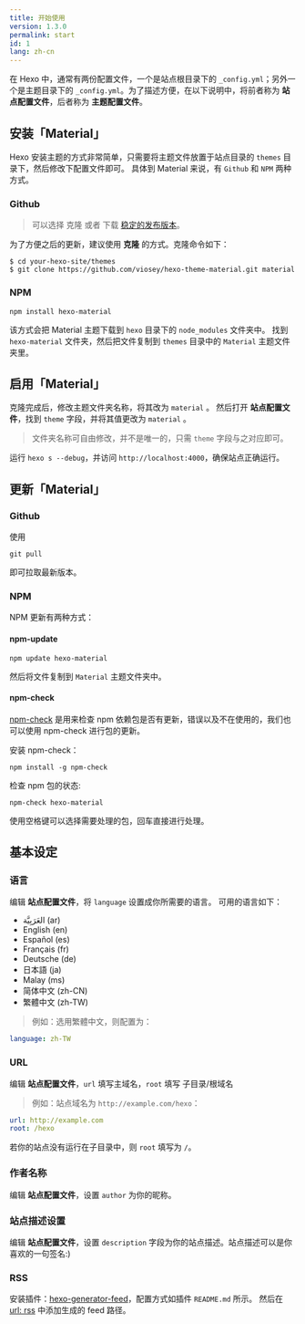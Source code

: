 ```yaml
---
title: 开始使用
version: 1.3.0
permalink: start
id: 1
lang: zh-cn
---
```

在 Hexo 中，通常有两份配置文件，一个是站点根目录下的 `_config.yml`；另外一个是主题目录下的 `_config.yml`。为了描述方便，在以下说明中，将前者称为 **站点配置文件**，后者称为 **主题配置文件**。

## 安装「Material」

Hexo 安装主题的方式非常简单，只需要将主题文件放置于站点目录的 `themes` 目录下，然后修改下配置文件即可。
具体到 Material 来说，有 `Github` 和 `NPM` 两种方式。

### Github
> 可以选择 克隆 或者  下载 [稳定的发布版本](https://github.com/viosey/hexo-theme-material/releases)。

为了方便之后的更新，建议使用 **克隆** 的方式。克隆命令如下：

```shell
$ cd your-hexo-site/themes
$ git clone https://github.com/viosey/hexo-theme-material.git material
```

### NPM

```
npm install hexo-material
```

该方式会把 Material 主题下载到 `hexo` 目录下的 `node_modules` 文件夹中。
找到 `hexo-material` 文件夹，然后把文件复制到 `themes` 目录中的 `Material` 主题文件夹里。


## 启用「Material」

克隆完成后，修改主题文件夹名称，将其改为 `material` 。
然后打开 **站点配置文件**，找到 `theme` 字段，并将其值更改为 `material` 。
>文件夹名称可自由修改，并不是唯一的，只需 `theme` 字段与之对应即可。

运行 `hexo s --debug`，并访问 `http://localhost:4000`，确保站点正确运行。


## 更新「Material」

### Github

使用
```
git pull
```

即可拉取最新版本。

### NPM

NPM 更新有两种方式：

#### npm-update

```
npm update hexo-material
```

然后将文件复制到 `Material` 主题文件夹中。

#### npm-check
[npm-check](https://www.npmjs.com/package/npm-check) 是用来检查 npm 依赖包是否有更新，错误以及不在使用的，我们也可以使用 npm-check 进行包的更新。

安装 npm-check：

```
npm install -g npm-check
```

检查 npm 包的状态:

```
npm-check hexo-material
```
使用空格键可以选择需要处理的包，回车直接进行处理。


## 基本设定

### 语言

编辑 **站点配置文件**，将 `language` 设置成你所需要的语言。
可用的语言如下：

- العَرَبِيَّة (ar) 
- English (en)
- Español (es)
- Français (fr)
- Deutsche (de)
- 日本語 (ja)
- Malay (ms)
- 简体中文 (zh-CN)
- 繁體中文 (zh-TW)


>例如：选用繁體中文，则配置为：
>
```yml
language: zh-TW
```

### URL

编辑 **站点配置文件**，`url` 填写主域名，`root` 填写 子目录/根域名

>例如：站点域名为 `http://example.com/hexo`：
>
```yml
url: http://example.com
root: /hexo
```

若你的站点没有运行在子目录中，则 `root` 填写为 `/`。

### 作者名称

编辑 **站点配置文件**，设置 `author` 为你的昵称。


### 站点描述设置

编辑 **站点配置文件**，设置 `description` 字段为你的站点描述。站点描述可以是你喜欢的一句签名:)

### RSS

安装插件：[hexo-generator-feed](https://github.com/hexojs/hexo-generator-feed)，配置方式如插件 `README.md` 所示。
然后在 [url: rss](/intro/#url) 中添加生成的 feed 路径。